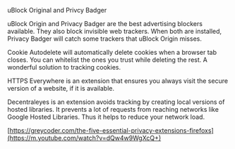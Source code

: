  uBlock Original and Privcy Badger

uBlock Origin and Privacy Badger are the best advertising blockers available. They also block invisible web trackers. When both are installed, Privacy Badger will catch some trackers that uBlock Origin misses.

Cookie Autodelete will automatically delete cookies when a browser tab closes. You can whitelist the ones you trust while deleting the rest. A wonderful solution to tracking cookies.

HTTPS Everywhere is an extension that ensures you always visit the secure version of a website, if it is available.

Decentraleyes is an extension avoids tracking by creating local versions of hosted libraries. It prevents a lot of requests from reaching networks like Google Hosted Libraries. Thus it helps to reduce your network load.

[https://greycoder.com/the-five-essential-privacy-extensions-firefoxs](https://m.youtube.com/watch?v=dQw4w9WgXcQ+) 